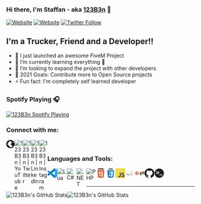 ### Hi there, I'm Staffan - aka [123B3n][website] 👋

[![Website](https://img.shields.io/website?label=manifestrp.eu&style=for-the-badge&url=https%3A%2F%2Fmanifestrp.eu)](https://manifestrp.eu)
[![Website](https://img.shields.io/website?label=manifest-networks.eu&style=for-the-badge&url=https%3A%2F%2Fmanifest-networks.eu)](https://manifest-networks.eu)
[![Twitter Follow](https://img.shields.io/twitter/follow/123B3n?color=1DA1F2&logo=twitter&style=for-the-badge)](https://twitter.com/intent/follow?original_referer=https%3A%2F%2Fgithub.com%2F123B3n&screen_name=123B3n)

## I'm a Trucker, Friend and a Developer!!

- 🔭 I just launched an awesome FiveM Project
- 🌱 I’m currently learning everything 🤣
- 👯 I’m looking to expand the project with other developers
- 🥅 2021 Goals: Contribute more to Open Source projects
- ⚡ Fun fact: I'm completely self learned developer

### Spotify Playing 🎧

[<img src="https://spotify-playing-alpha.vercel.app/api/spotify-playing" alt="123B3n Spotify Playing" width="450" />](https://open.spotify.com/user/mahmodalrawi)

### Connect with me:

[<img align="left" alt="manifest-networks.eu" width="22px" src="https://raw.githubusercontent.com/iconic/open-iconic/master/svg/globe.svg" />][website2]
[<img align="left" alt="123B3n | YouTube" width="22px" src="https://cdn.jsdelivr.net/npm/simple-icons@v3/icons/youtube.svg" />][youtube]
[<img align="left" alt="123B3n | Twitter" width="22px" src="https://cdn.jsdelivr.net/npm/simple-icons@v3/icons/twitter.svg" />][twitter]
[<img align="left" alt="123B3n | LinkedIn" width="22px" src="https://cdn.jsdelivr.net/npm/simple-icons@v3/icons/linkedin.svg" />][linkedin]
[<img align="left" alt="123B3n | Instagram" width="22px" src="https://cdn.jsdelivr.net/npm/simple-icons@v3/icons/instagram.svg" />][instagram]

<br />

### Languages and Tools:

[<img align="left" alt="Visual Studio Code" width="26px" src="https://raw.githubusercontent.com/github/explore/80688e429a7d4ef2fca1e82350fe8e3517d3494d/topics/visual-studio-code/visual-studio-code.png" />][github]
[<img align="left" alt="Lua" width="26px" src="https://upload.wikimedia.org/wikipedia/commons/c/cf/Lua-Logo.svg" />][github]
[<img align="left" alt="C#" width="26px" src="https://cdn.worldvectorlogo.com/logos/c.svg" />][github]
[<img align="left" alt=".NET" width="26px" src="https://upload.wikimedia.org/wikipedia/commons/thumb/e/ee/.NET_Core_Logo.svg/1200px-.NET_Core_Logo.svg.png" />][github]
[<img align="left" alt="PHP" width="26px" src="https://pbs.twimg.com/profile_images/554530862453104641/xq5KwTA1.png" />][github]
[<img align="left" alt="HTML5" width="26px" src="https://raw.githubusercontent.com/github/explore/80688e429a7d4ef2fca1e82350fe8e3517d3494d/topics/html/html.png" />][github]
[<img align="left" alt="CSS3" width="26px" src="https://raw.githubusercontent.com/github/explore/80688e429a7d4ef2fca1e82350fe8e3517d3494d/topics/css/css.png" />][github]
[<img align="left" alt="JavaScript" width="26px" src="https://raw.githubusercontent.com/github/explore/80688e429a7d4ef2fca1e82350fe8e3517d3494d/topics/javascript/javascript.png" />][github]
[<img align="left" alt="MySQL" width="26px" src="https://raw.githubusercontent.com/github/explore/80688e429a7d4ef2fca1e82350fe8e3517d3494d/topics/mysql/mysql.png" />][github]
[<img align="left" alt="Git" width="26px" src="https://raw.githubusercontent.com/github/explore/80688e429a7d4ef2fca1e82350fe8e3517d3494d/topics/git/git.png" />][github]
[<img align="left" alt="GitHub" width="26px" src="https://raw.githubusercontent.com/github/explore/78df643247d429f6cc873026c0622819ad797942/topics/github/github.png" />][github]
[<img align="left" alt="Terminal" width="26px" src="https://raw.githubusercontent.com/github/explore/80688e429a7d4ef2fca1e82350fe8e3517d3494d/topics/terminal/terminal.png" />][github]

<br />
<br />

---

<img align="left" alt="123B3n's GitHub Stats" src="https://github-readme-stats-nu-six-52.vercel.app/api?username=123B3n&count_private=true&show_icons=true&hide_border=false&title_color=ff652f&icon_color=FFE400&bg_color=09131B&text_color=ffffff&border_color=0c1a25" />

<img align="left" alt="123B3n's GitHub Stats" src="https://github-readme-stats-nu-six-52.vercel.app/api/top-langs/?username=123B3n&layout=compact&count_private=true&show_icons=true&hide_border=false&title_color=ff652f&icon_color=FFE400&bg_color=09131B&text_color=ffffff&border_color=0c1a25" />

[github]: https://github.com/123B3n
[website]: https://manifestrp.eu
[website2]: https://manifest-networks.eu
[twitter]: https://twitter.com/123B3n
[youtube]: https://www.youtube.com/channel/UCYAMUfMRSfB7ZzhvtWXQqpg
[instagram]: https://instagram.com/staffanlowgren
[linkedin]: https://www.linkedin.com/in/staffan-löwgren-b217b988/
